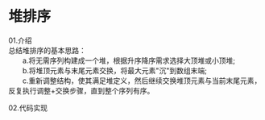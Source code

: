 # 堆排序  
01.介绍  
总结堆排序的基本思路：  
　　a.将无需序列构建成一个堆，根据升序降序需求选择大顶堆或小顶堆;  
　　b.将堆顶元素与末尾元素交换，将最大元素"沉"到数组末端;  
　　c.重新调整结构，使其满足堆定义，然后继续交换堆顶元素与当前末尾元素，反复执行调整+交换步骤，直到整个序列有序。  

02.代码实现
```java

```


